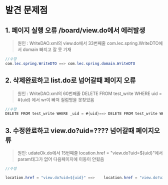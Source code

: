 # 발견 문제점
## 1. 페이지 실행 오류 /board/view.do에서 에러발생
> 원인 : WriteDAO.xml의 view.do에서 33번째줄 com.lec.spring.WriteDTO에서 domain 빠지고 잘 못 기재

```java
//수정
com.lec.spring.WriteDTO ==> com.lec.spring.domain.WriteDTO
```

## 2. 삭제완료하고 list.do로 넘어갈때 페이지 오류
> 원인 : WriteDAO.xml의 60번째줄 DELETE FROM test_write WHERE uid = #{uid} 에서 wr이 빠져 컬럼명을 못찾았음

```java
//수정
DELETE FROM test_write WHERE _uid = #{uid}==> DELETE FROM test_write WHERE wr_uid = #{uid}
```

## 3. 수정완료하고 view.do?uid=???? 넘어갈때 페이지오류
> 원인: udateOk.do에서 15번째줄 location.href = "view.do?uid=${uid}"에서 param태그가 없어 다음페이지에 이동이 안됬음
```java
//수정

location.href = "view.do?uid=${uid}" ==>	location.href = "view.do?uid=${param.uid}"